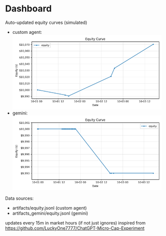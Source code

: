 # Dashboard

Auto-updated equity curves (simulated)

- custom agent: ![Equity Curve](artifacts/equity.png?v=ccb9d27)
- gemini: ![Equity Curve (Gemini)](artifacts_gemini/equity.png?v=ccb9d27)

Data sources:
- artifacts/equity.jsonl (custom agent)
- artifacts_gemini/equity.jsonl (gemini)

updates every 15m in market hours (if not just ignores)
inspired from https://github.com/LuckyOne7777/ChatGPT-Micro-Cap-Experiment